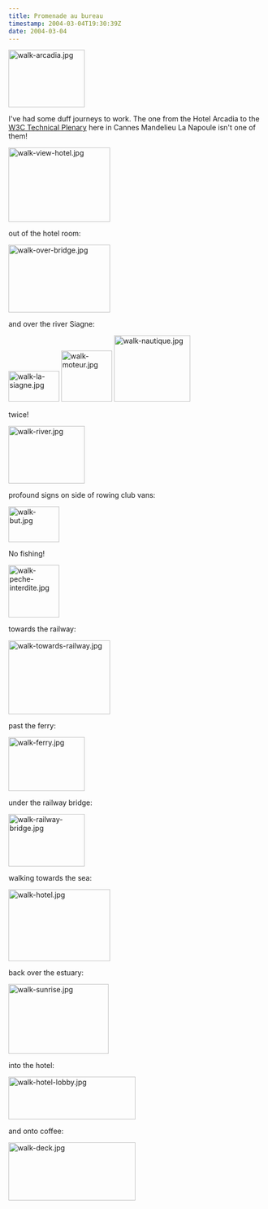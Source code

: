 ```yaml
---
title: Promenade au bureau
timestamp: 2004-03-04T19:30:39Z
date: 2004-03-04
---
```


<img alt="walk-arcadia.jpg" src="http://blog.whatfettle.com/archives/walk-arcadia.jpg" width="150" height="113" border="0" />

I've had some duff journeys to work. The one from the Hotel Arcadia to the <a href='http://www.w3.org/2003/08/allgroupoverview'>W3C Technical Plenary</a> here in Cannes Mandelieu La Napoule isn't one of them!
<!--more-->
<img alt="walk-view-hotel.jpg" src="http://blog.whatfettle.com/archives/walk-view-hotel.jpg" width="200" height="146" border="0" />

out of the hotel room:

<img alt="walk-over-bridge.jpg" src="http://blog.whatfettle.com/archives/walk-over-bridge.jpg" width="200" height="133" border="0" />

and over the river Siagne:

<img alt="walk-la-siagne.jpg" src="http://blog.whatfettle.com/archives/walk-la-siagne.jpg" width="100" height="60" border="0" />

<img alt="walk-moteur.jpg" src="http://blog.whatfettle.com/archives/walk-moteur.jpg" width="100" height="100" border="0" />

<img alt="walk-nautique.jpg" src="http://blog.whatfettle.com/archives/walk-nautique.jpg" width="150" height="130" border="0" />

twice!

<img alt="walk-river.jpg" src="http://blog.whatfettle.com/archives/walk-river.jpg" width="150" height="113" border="0" />

profound signs on side of rowing club vans:

<img alt="walk-but.jpg" src="http://blog.whatfettle.com/archives/walk-but.jpg" width="100" height="70" border="0" />

No fishing!

<img alt="walk-peche-interdite.jpg" src="http://blog.whatfettle.com/archives/walk-peche-interdite.jpg" width="100" height="103" border="0" />

towards the railway:

<img alt="walk-towards-railway.jpg" src="http://blog.whatfettle.com/archives/walk-towards-railway.jpg" width="200" height="145" border="0" />

past the ferry:

<img alt="walk-ferry.jpg" src="http://blog.whatfettle.com/archives/walk-ferry.jpg" width="150" height="106" border="0" />

under the railway bridge:

<img alt="walk-railway-bridge.jpg" src="http://blog.whatfettle.com/archives/walk-railway-bridge.jpg" width="150" height="103" border="0" />

walking towards the sea:

<img alt="walk-hotel.jpg" src="http://blog.whatfettle.com/archives/walk-hotel.jpg" width="200" height="141" border="0" />

back over the estuary:

<img alt="walk-sunrise.jpg" src="http://blog.whatfettle.com/archives/walk-sunrise.jpg" width="197" height="137" border="0" />

into the hotel:

<img alt="walk-hotel-lobby.jpg" src="http://blog.whatfettle.com/archives/walk-hotel-lobby.jpg" width="250" height="84" border="0" />

and onto coffee:

<img alt="walk-deck.jpg" src="http://blog.whatfettle.com/archives/walk-deck.jpg" width="250" height="114" border="0" />